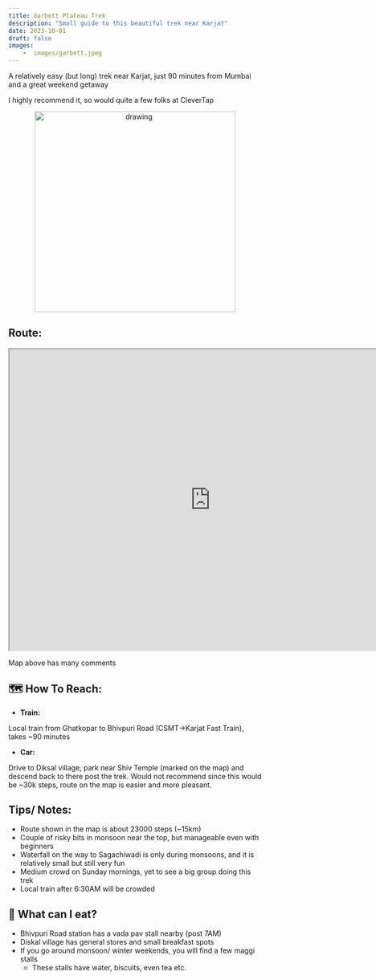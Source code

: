 ```yaml
---
title: Garbett Plateau Trek
description: "Small guide to this beautiful trek near Karjat"
date: 2023-10-01
draft: false
images: 
    -  images/garbett.jpeg
---
```

A relatively easy (but long) trek near Karjat, just 90 minutes from Mumbai and a great weekend getaway

I highly recommend it, so would quite a few folks at CleverTap

<div style="text-align: center;">
<img src="/images/garbett.jpeg" alt="drawing" style="width:400px;"/>
</div>

## Route:

<iframe src="https://www.google.com/maps/d/u/1/embed?mid=1ZHN1YYAUOioOPrRAUu8utBWLvksG_zk&ehbc=2E312F" width="800" height="600"></iframe>

Map above has many comments

## 🗺️ How To Reach:

- <b>Train:</b>

Local train from Ghatkopar to Bhivpuri Road (CSMT→Karjat Fast Train), takes ~90 minutes

- <b>Car:</b>

Drive to Diksal village, park near Shiv Temple (marked on the map) and descend back to there post the trek. Would not recommend since this would be ~30k steps, route on the map is easier and more pleasant.

## Tips/ Notes:

- Route shown in the map is about 23000 steps (~15km)
- Couple of risky bits in monsoon near the top, but manageable even with beginners
- Waterfall on the way to Sagachiwadi is only during monsoons, and it is relatively small but still very fun
- Medium crowd on Sunday mornings, yet to see a big group doing this trek
- Local train after 6:30AM will be crowded

## 🍜 What can I eat?

- Bhivpuri Road station has a vada pav stall nearby (post 7AM)
- Diskal village has general stores and small breakfast spots
- If you go around monsoon/ winter weekends, you will find a few maggi stalls
    - These stalls have water, biscuits, even tea etc.
